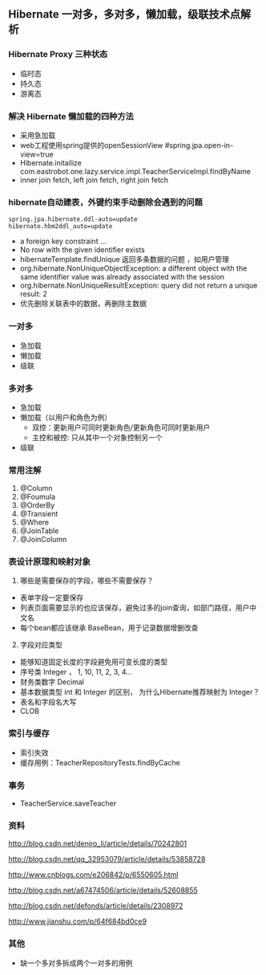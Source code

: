 ## Hibernate 一对多，多对多，懒加载，级联技术点解析

### Hibernate Proxy 三种状态
* 临时态
* 持久态
* 游离态

### 解决 Hibernate 懒加载的四种方法
* 采用急加载
* web工程使用spring提供的openSessionView #spring.jpa.open-in-view=true
* Hibernate.initailize com.eastrobot.one.lazy.service.impl.TeacherServiceImpl.findByName
* inner join fetch, left join fetch, right join fetch 

### hibernate自动建表，外键约束手动删除会遇到的问题

	spring.jpa.hibernate.ddl-auto=update
	hibernate.hbm2ddl_auto=update

* a foreign key constraint ...	
* No row with the given identifier exists 
* hibernateTemplate.findUnique 返回多条数据的问题 ，如用户管理 
* org.hibernate.NonUniqueObjectException: a different object with the same identifier value was already associated with the session
* org.hibernate.NonUniqueResultException: query did not return a unique result: 2
* 优先删除关联表中的数据，再删除主数据

### 一对多
* 急加载
* 懒加载
* 级联

### 多对多
* 急加载
* 懒加载（以用户和角色为例）
  * 双控：更新用户可同时更新角色/更新角色可同时更新用户
  * 主控和被控: 只从其中一个对象控制另一个
* 级联

### 常用注解
1. @Column
2. @Foumula
3. @OrderBy
4. @Transient
5. @Where
6. @JoinTable
7. @JoinColumn

### 表设计原理和映射对象
1. 哪些是需要保存的字段，哪些不需要保存？
 * 表单字段一定要保存
 * 列表页面需要显示的也应该保存，避免过多的join查询，如部门路径，用户中文名
 * 每个bean都应该继承 BaseBean，用于记录数据增删改查

2. 字段对应类型
 * 能够知道固定长度的字段避免用可变长度的类型
 * 序号类 Integer ， 1, 10, 11, 2, 3, 4...
 * 财务类数字 Decimal
 * 基本数据类型 int 和 Integer 的区别， 为什么Hibernate推荐映射为 Integer？
 * 表名和字段名大写
 * CLOB
 
### 索引与缓存
* 索引失效
* 缓存用例：TeacherRepositoryTests.findByCache

### 事务
* TeacherService.saveTeacher
 
### 资料
http://blog.csdn.net/deniro_li/article/details/70242801

http://blog.csdn.net/qq_32953079/article/details/53858728

http://www.cnblogs.com/e206842/p/6550605.html

http://blog.csdn.net/a67474506/article/details/52608855

http://blog.csdn.net/defonds/article/details/2308972

http://www.jianshu.com/p/64f684bd0ce9

### 其他
* 缺一个多对多拆成两个一对多的用例
